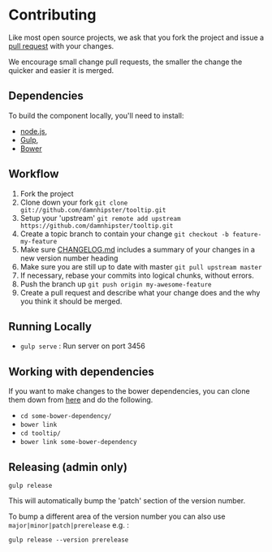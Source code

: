 # Contributing

Like most open source projects, we ask that you fork the project and issue a [pull request](#pull-requests) with your changes.

We encourage small change pull requests, the smaller the change the quicker and easier it is merged.

## Dependencies

To build the component locally, you'll need to install:
 * [node.js](http://nodejs.org),
 * [Gulp](http://gulpjs.com),
 * [Bower](http://bower.io)

## Workflow

1. Fork the project
2. Clone down your fork
`git clone git://github.com/damnhipster/tooltip.git`
3. Setup your 'upstream'
`git remote add upstream https://github.com/damnhipster/tooltip.git`
4. Create a topic branch to contain your change
`git checkout -b feature-my-feature`
5. Make sure [CHANGELOG.md](./CHANGELOG.md) includes a summary of your changes in a new version number heading
6. Make sure you are still up to date with master
`git pull upstream master`
7. If necessary, rebase your commits into logical chunks, without errors.
8. Push the branch up
`git push origin my-awesome-feature`
9. Create a pull request and describe what your change does and the why you think it should be merged.

## Running Locally

 * `gulp serve` :  Run server on port 3456

## Working with dependencies

If you want to make changes to the bower dependencies, you can clone them down from [here](http://github.com/skyglobal) and do the following.

 * `cd some-bower-dependency/`
 * `bower link`
 * `cd tooltip/`
 * `bower link some-bower-dependency`

## Releasing (admin only)

`gulp release`

This will automatically bump the 'patch' section of the version number.

To bump a different area of the version number you can also use `major|minor|patch|prerelease` e.g. :

`gulp release --version prerelease`
